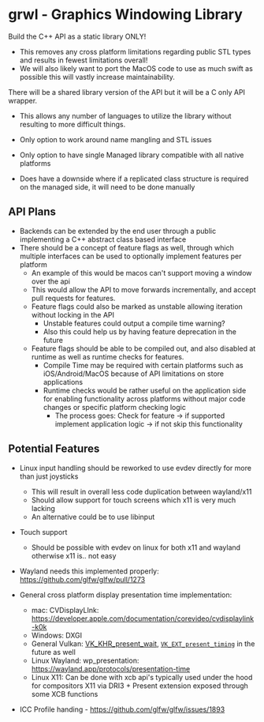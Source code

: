 # grwl - Graphics Windowing Library

Build the C++ API as a static library ONLY!

- This removes any cross platform limitations regarding public STL types and results in fewest limitations overall!
- We will also likely want to port the MacOS code to use as much swift as possible this will vastly increase maintainability.

There will be a shared library version of the API but it will be a C only API wrapper.

- This allows any number of languages to utilize the library without resulting to more difficult things.

- Only option to work around name mangling and STL issues

- Only option to have single Managed library compatible with all native platforms

- Does have a downside where if a replicated class structure is required on the managed side, it will need to be done manually

  

## API Plans

- Backends can be extended by the end user through a public implementing a C++ abstract class based interface
- There should be a concept of feature flags as well, through which multiple interfaces can be used to optionally implement features per platform
  - An example of this would be macos can't support moving a window over the api
  - This would allow the API to move forwards incrementally, and accept pull requests for features.
  - Feature flags could also be marked as unstable allowing iteration without locking in the API
    - Unstable features could output a compile time warning?
    - Also this could help us by having feature deprecation in the future
  - Feature flags should be able to be compiled out, and also disabled at runtime as well as runtime checks for features.
    - Compile Time may be required with certain platforms such as iOS/Android/MacOS because of API limitations on store applications
    - Runtime checks would be rather useful on the application side for enabling functionality across platforms without major code changes or specific platform checking logic
      - The process goes: Check for feature -> if supported implement application logic -> if not skip this functionality

## Potential Features

- Linux input handling should be reworked to use evdev directly for more than just joysticks
  - This will result in overall less code duplication between wayland/x11
  - Should allow support for touch screens which x11 is very much lacking
  - An alternative could be to use libinput

- Touch support
  - Should be possible with evdev on linux for both x11 and wayland otherwise x11 is.. not easy
- Wayland needs this implemented properly: https://github.com/glfw/glfw/pull/1273
- General cross platform display presentation time implementation:
  - mac: CVDisplayLInk: https://developer.apple.com/documentation/corevideo/cvdisplaylink-k0k
  - Windows: DXGI
  - General Vulkan: [VK_KHR_present_wait](https://registry.khronos.org/vulkan/specs/1.3-extensions/man/html/VK_KHR_present_wait.html),  [`VK_EXT_present_timing`](https://github.com/KhronosGroup/Vulkan-Docs/pull/1364) in the future as well
  - Linux Wayland: wp_presentation: https://wayland.app/protocols/presentation-time
  - Linux X11: Can be done with xcb api's typically used under the hood for compositors X11 via DRI3 + Present extension exposed through some XCB functions
- ICC Profile handing - https://github.com/glfw/glfw/issues/1893 




